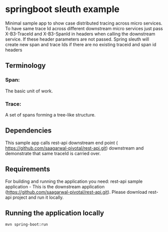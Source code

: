 # springboot sleuth example

Minimal sample app to show case distributed tracing across micro services.
To have same trace Id across different downstream micro services just pass X-B3-TraceId and
X-B3-SpanId in headers when calling the downstream service. If these header parameters
are not passed. Spring sleuth will create new span and trace Ids if there are no existing traceid and span id headers

## Terminology

### Span: 
The basic unit of work.

### Trace:
A set of spans forming a tree-like structure. 


## Dependencies

This sample app calls rest-api downstream end point ( https://github.com/saagarwal-pivotal/rest-api.git) downstream and demonstrate that same traceId is carried over.



## Requirements

For building and running the application you need:
rest-api sample application - This is the downstream application (https://github.com/saagarwal-pivotal/rest-api.git).
Please download rest-api project and run it locally.

## Running the application locally

```shell
mvn spring-boot:run
```
